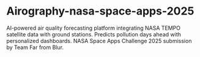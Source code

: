 # Airography-nasa-space-apps-2025
AI-powered air quality forecasting platform integrating NASA TEMPO satellite data with ground stations. Predicts pollution days ahead with personalized dashboards. NASA Space Apps Challenge 2025 submission by Team Far from Blur.
